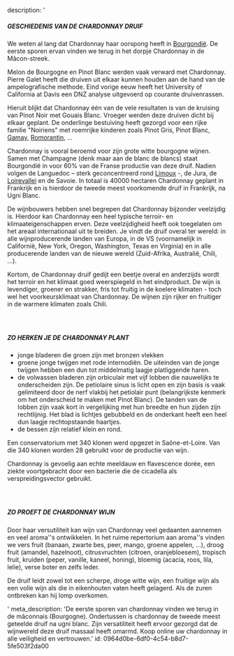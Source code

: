description: '<h5>GESCHIEDENIS VAN DE CHARDONNAY DRUIF</h5><p>We weten al lang dat Chardonnay haar oorspong heeft in <a href="/nl/region/bourgogne">Bourgondië</a>. De eerste sporen ervan vinden we terug in het dorpje Chardonnay in de Mâcon-streek.</p><p>Melon de Bourgogne en Pinot Blanc werden vaak verward met Chardonnay. Pierre Galet heeft die druiven uit elkaar kunnen houden aan de hand van de ampelografische methode. Eind vorige eeuw heeft het University of California at Davis een DNZ analyse uitgevoerd op courante druivenrassen.</p><p>Hieruit blijkt dat Chardonnay één van de vele resultaten is van de kruising van Pinot Noir met Gouais Blanc. Vroeger werden deze druiven dicht bij elkaar geplant. De onderlinge bestuiving heeft gezorgd voor een rijke familie "Noiriens" met roemrijke kinderen zoals Pinot Gris, Pinot Blanc, <a href="/nl/grape/gamay">Gamay</a>, <a href="/nl/grape/romorantin">Romorantin</a>, ...</p><p>Chardonnay is vooral beroemd voor zijn grote witte bourgogne wijnen. Samen met Champagne (denk maar aan de blanc de blancs) staat Bourgondië in voor 60% van de Franse productie van deze druif. Nadien volgen de Languedoc – sterk geconcentreerd rond <a href="/nl/region/limoux">Limoux</a> -, de Jura, de <a href="/nl/region/loire">Loirevallei</a> en de Savoie. In totaal is 40000 hectaren Chardonnay geplant in Frankrijk en is hierdoor de tweede meest voorkomende druif in Frankrijk, na Ugni Blanc.</p><p>De wijnbouwers hebben snel begrepen dat Chardonnay bijzonder veelzijdig is. Hierdoor kan Chardonnay een heel typische terroir- en klimaateigenschappen erven. Deze veelzijdigheid heeft ook toegelaten om het areaal internationaal uit te breiden. Je vindt de druif overal ter wereld: in alle wijnproducerende landen van Europa, in de VS (voornamelijk in Californië, New York, Oregon, Washington, Texas en Virginia) en in alle producerende landen van de nieuwe wereld (Zuid-Afrika, Australië, Chili, ...).</p><p>Kortom, de Chardonnay druif gedijt een beetje overal en anderzijds wordt het terroir en het klimaat goed weerspiegeld in het eindproduct. De wijn is levendiger, groener en strakker, fris tot fruitig in de koelere klimaten - toch wel het voorkeursklimaat van Chardonnay. De wijnen zijn rijker en fruitiger in de warmere klimaten zoals Chili.</p><h5><br></h5><h5>ZO HERKEN JE DE CHARDONNAY PLANT</h5><ul><li>jonge bladeren die groen zijn met bronzen vlekken &nbsp;<br></li><li>groene jonge twijgen met rode internodiën. De uiteinden van de jonge twijgen hebben een dun tot middelmatig laagje platliggende haren.&nbsp;<br></li><li>de volwassen bladeren zijn orbiculair met vijf lobben die nauwelijks te onderscheiden zijn. De petiolaire sinus is licht open en zijn basis is vaak gelimiteerd door de nerf vlakbij het petiolair punt (belangrijkste kenmerk om het onderscheid te maken met Pinot Blanc). De tanden van de lobben zijn vaak kort in vergelijking met hun breedte en hun zijden zijn rechtlijnig. Het blad is lichtjes gebubbeld en de onderkant heeft een heel dun laagje rechtopstaande haartjes.&nbsp;<br></li><li>de bessen zijn relatief klein en rond.&nbsp;<br></li></ul><p>Een conservatorium met 340 klonen werd opgezet in Saône-et-Loire. Van die 340 klonen worden 28 gebruikt voor de productie van wijn.&nbsp;</p><p>Chardonnay is gevoelig aan echte meeldauw en flavescence dorée, een ziekte voortgebracht door een bacterie die de cicadella als verspreidingsvector gebruikt.</p><h5><br></h5><h5>ZO PROEFT DE CHARDONNAY WIJN</h5><p>Door haar versutiliteit kan wijn van Chardonnay veel gedaanten aannemen en veel aroma''s ontwikkelen. In het ruime repertorium aan aroma''s vinden we vers fruit (banaan, zwarte bes, peer, mango, groene appelen, ...), droog fruit (amandel, hazelnoot), citrusvruchten (citroen, oranjebloesem), tropisch fruit, kruiden (peper, vanille, kaneel, honing), bloemig (acacia, roos, lila, lelie), verse boter en zelfs leder.&nbsp;</p><p>De druif leidt zowel tot een scherpe, droge witte wijn, een fruitige wijn als een volle wijn als die in eikenhouten vaten heeft gelagerd. Als de zuren ontbreken kan hij lomp overkomen.</p>'
meta_description: 'De eerste sporen van chardonnay vinden we terug in de mâconnais (Bourgogne). Ondertussen is chardonnay de tweede meest geteelde druif na ugni blanc. Zijn versatiliteit heeft ervoor gezorgd dat de wijnwereld deze druif massaal heeft omarmd. Koop online uw chardonnay in alle veiligheid en vertrouwen.'
id: 0964d0be-6df0-4c54-b8d7-5fe503f2da00
